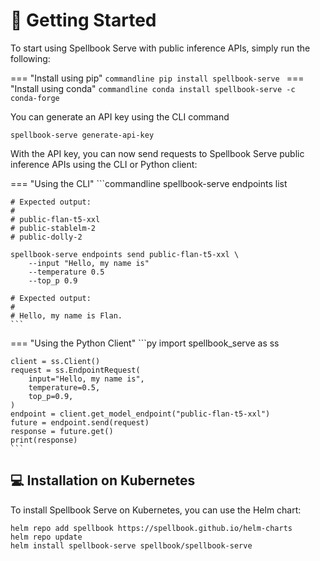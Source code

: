 # 🚀 Getting Started

To start using Spellbook Serve with public inference APIs, simply run the following:

=== "Install using pip"
    ```commandline
    pip install spellbook-serve
    ```
=== "Install using conda"
    ```commandline
    conda install spellbook-serve -c conda-forge
    ```

You can generate an API key using the CLI command

```commandline
spellbook-serve generate-api-key
```

With the API key, you can now send requests to Spellbook Serve public inference
APIs using the CLI or Python client:

=== "Using the CLI"
    ```commandline
    spellbook-serve endpoints list

    # Expected output:
    #
    # public-flan-t5-xxl
    # public-stablelm-2
    # public-dolly-2

    spellbook-serve endpoints send public-flan-t5-xxl \
        --input "Hello, my name is"
        --temperature 0.5
        --top_p 0.9

    # Expected output:
    #
    # Hello, my name is Flan.
    ```
=== "Using the Python Client"
    ```py
    import spellbook_serve as ss

    client = ss.Client()
    request = ss.EndpointRequest(
        input="Hello, my name is",
        temperature=0.5,
        top_p=0.9,
    )
    endpoint = client.get_model_endpoint("public-flan-t5-xxl")
    future = endpoint.send(request)
    response = future.get()
    print(response)
    ```

## 💻 Installation on Kubernetes

To install Spellbook Serve on Kubernetes, you can use the Helm chart:

```commandline
helm repo add spellbook https://spellbook.github.io/helm-charts
helm repo update
helm install spellbook-serve spellbook/spellbook-serve
```

